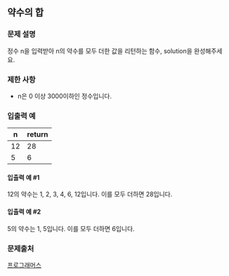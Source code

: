 ## 약수의 합
### 문제 설명
정수 n을 입력받아 n의 약수를 모두 더한 값을 리턴하는 함수, solution을 완성해주세요.

### 제한 사항
- n은 0 이상 3000이하인 정수입니다.

### 입출력 예
|n|	return|
|---|---|
|12	|28|
|5|	6|

#### 입출력 예 #1
12의 약수는 1, 2, 3, 4, 6, 12입니다. 이를 모두 더하면 28입니다.

#### 입출력 예 #2
5의 약수는 1, 5입니다. 이를 모두 더하면 6입니다.

### 문제출처
[프로그래머스](https://programmers.co.kr/learn/courses/30/lessons/12928)